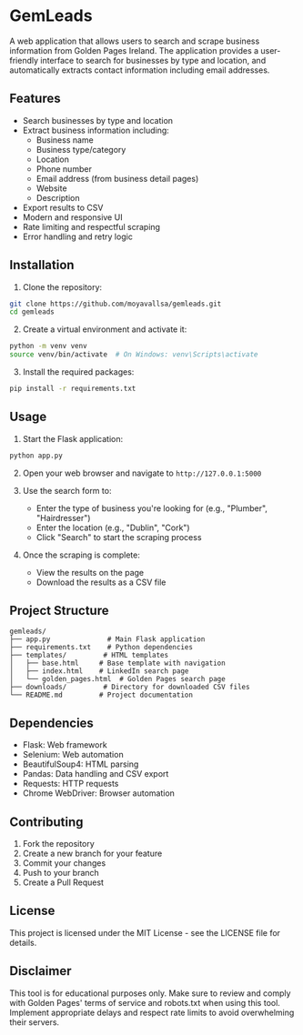 # GemLeads

A web application that allows users to search and scrape business information from Golden Pages Ireland. The application provides a user-friendly interface to search for businesses by type and location, and automatically extracts contact information including email addresses.

## Features

- Search businesses by type and location
- Extract business information including:
  - Business name
  - Business type/category
  - Location
  - Phone number
  - Email address (from business detail pages)
  - Website
  - Description
- Export results to CSV
- Modern and responsive UI
- Rate limiting and respectful scraping
- Error handling and retry logic

## Installation

1. Clone the repository:
```bash
git clone https://github.com/moyavallsa/gemleads.git
cd gemleads
```

2. Create a virtual environment and activate it:
```bash
python -m venv venv
source venv/bin/activate  # On Windows: venv\Scripts\activate
```

3. Install the required packages:
```bash
pip install -r requirements.txt
```

## Usage

1. Start the Flask application:
```bash
python app.py
```

2. Open your web browser and navigate to `http://127.0.0.1:5000`

3. Use the search form to:
   - Enter the type of business you're looking for (e.g., "Plumber", "Hairdresser")
   - Enter the location (e.g., "Dublin", "Cork")
   - Click "Search" to start the scraping process

4. Once the scraping is complete:
   - View the results on the page
   - Download the results as a CSV file

## Project Structure

```
gemleads/
├── app.py              # Main Flask application
├── requirements.txt    # Python dependencies
├── templates/         # HTML templates
│   ├── base.html     # Base template with navigation
│   ├── index.html    # LinkedIn search page
│   └── golden_pages.html  # Golden Pages search page
├── downloads/         # Directory for downloaded CSV files
└── README.md         # Project documentation
```

## Dependencies

- Flask: Web framework
- Selenium: Web automation
- BeautifulSoup4: HTML parsing
- Pandas: Data handling and CSV export
- Requests: HTTP requests
- Chrome WebDriver: Browser automation

## Contributing

1. Fork the repository
2. Create a new branch for your feature
3. Commit your changes
4. Push to your branch
5. Create a Pull Request

## License

This project is licensed under the MIT License - see the LICENSE file for details.

## Disclaimer

This tool is for educational purposes only. Make sure to review and comply with Golden Pages' terms of service and robots.txt when using this tool. Implement appropriate delays and respect rate limits to avoid overwhelming their servers. 
